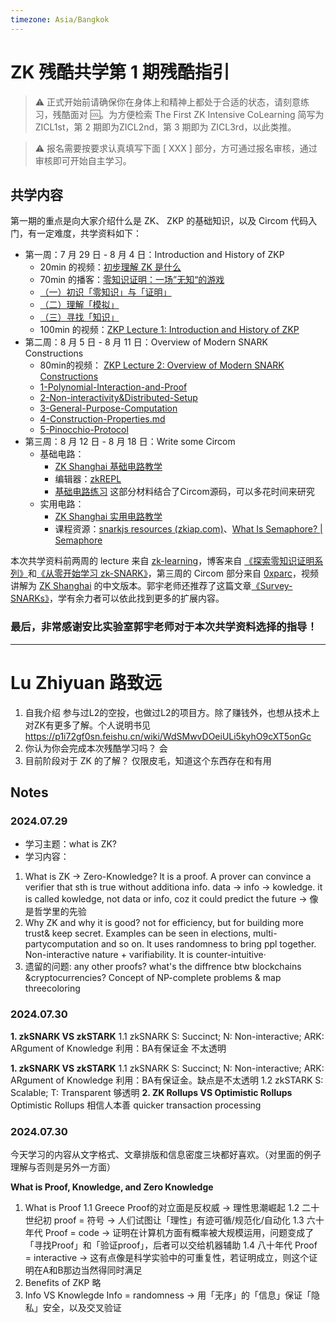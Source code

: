 ```yaml
---
timezone: Asia/Bangkok
---
```


# ZK 残酷共学第 1 期残酷指引

> ⚠️ 正式开始前请确保你在身体上和精神上都处于合适的状态，请刻意练习，残酷面对 🆒。为方便检索 The First ZK Intensive CoLearning 简写为 ZICL1st，第 2 期即为ZICL2nd，第 3 期即为 ZICL3rd，以此类推。

> ⚠️ 报名需要按要求认真填写下面 [ XXX ] 部分，方可通过报名审核，通过审核即可开始自主学习。

## 共学内容

第一期的重点是向大家介绍什么是 ZK、 ZKP 的基础知识，以及 Circom 代码入门，有一定难度，共学资料如下：

- 第一周：7 月 29 日 - 8 月 4 日：Introduction and History of ZKP
    - 20min 的视频：[初步理解 ZK 是什么](https://www.youtube.com/watch?v=fOGdb1CTu5c)
    - 70min 的播客：[零知识证明：一场”无知“的游戏](https://www.xiaoyuzhoufm.com/episode/6672a76bb6a8412729e0b103)
    - [（一）初识「零知识」与「证明」](https://learn.z2o-k7e.world/zkp-intro/1/zkp-back.html)
    - [（二）理解「模拟」](https://learn.z2o-k7e.world/zkp-intro/2/zkp-simu.html)
    - [（三）寻找「知识」](https://learn.z2o-k7e.world/zkp-intro/3/zkp-pok.html)
    - 100min 的视频：[ZKP Lecture 1: Introduction and History of ZKP](https://www.youtube.com/watch?v=uchjTIlPzFo)
- 第二周：8 月 5 日 - 8 月 11 日：Overview of Modern SNARK Constructions
    - 80min的视频： [ZKP Lecture 2: Overview of Modern SNARK Constructions](https://www.youtube.com/watch?v=bGEXYpt3sj0)
    - [1-Polynomial-Interaction-and-Proof](https://learn.z2o-k7e.world/zk-snarks/1-Polynomial-Interaction-and-Proof.html)
    - [2-Non-interactivity&Distributed-Setup](https://learn.z2o-k7e.world/zk-snarks/2-Non-interactivity&Distributed-Setup.html)
    - [3-General-Purpose-Computation](https://learn.z2o-k7e.world/zk-snarks/3-General-Purpose-Computation.html)
    - [4-Construction-Properties.md](https://learn.z2o-k7e.world/zk-snarks/4-Construction-Properties.html)
    - [5-Pinocchio-Protocol](https://learn.z2o-k7e.world/zk-snarks/5-Pinocchio-Protocol.html)
- 第三周：8 月 12 日 - 8 月 18 日：Write some Circom
    - 基础电路：
        - [ZK Shanghai 基础电路教学](https://www.youtube.com/watch?v=CTJ1JkYLiyw&ab_channel=SutuLabs)
        - 编辑器：[zkREPL](https://zkrepl.dev/)
        - [基础电路练习](https://github.com/wenjin1997/zkshanghai-workshop/blob/main/lecture2-homework.md) 这部分材料结合了Circom源码，可以多花时间来研究
    - 实用电路：
        - [ZK Shanghai 实用电路教学](https://www.youtube.com/watch?v=smJz5RdY0Nc)
        - 课程资源：[snarkjs resources (zkiap.com)](https://zkiap.com/snarkjs)、[What Is Semaphore? | Semaphore](https://docs.semaphore.pse.dev/)

本次共学资料前两周的 lecture 来自 [zk-learning](https://zk-learning.org/)，博客来自 [《探索零知识证明系列》](https://learn.z2o-k7e.world/zkp-intro/toc.html)和[《从零开始学习 zk-SNARK》](https://learn.z2o-k7e.world/zk-snarks/toc.html)，第三周的 Circom 部分来自 [0xparc](https://zkiap.com/)，视频讲解为 [ZK Shanghai](https://zkshanghai.xyz/) 的中文版本。郭宇老师还推荐了这篇文章[《Survey-SNARKs》](https://www.di.ens.fr/~nitulesc/files/Survey-SNARKs.pdf)，学有余力者可以依此找到更多的扩展内容。

### **最后，非常感谢安比实验室郭宇老师对于本次共学资料选择的指导！**

---

# Lu Zhiyuan 路致远
1. 自我介绍
   参与过L2的空投，也做过L2的项目方。除了赚钱外，也想从技术上对ZK有更多了解。个人说明书见 https://p1i72gf0sn.feishu.cn/wiki/WdSMwvDOeiULi5kyhO9cXT5onGc
2. 你认为你会完成本次残酷学习吗？
   会
3. 目前阶段对于 ZK 的了解？
   仅限皮毛，知道这个东西存在和有用

## Notes

<!-- Content_START -->

### 2024.07.29

- 学习主题：what is ZK?
- 学习内容：
1. What is ZK -> Zero-Knowledge?
lt is a proof. A prover can convince a verifier that sth is true without additiona info.
data -> info -> kowledge.
it is called kowledge, not data or info, coz it could predict the future -> 像是哲学里的先验
2. Why ZK and why it is good? 
not for efficiency, but for building more trust& keep secret.
Examples can be seen in elections, multi-partycomputation and so on.
lt uses randomness to bring ppl together. Non-interactive nature + varifiability. lt is counter-intuitive·
3. 遗留的问题:
any other proofs?
what's the diffrence btw blockchains &cryptocurrencies?
Concept of NP-complete problems & map threecoloring

### 2024.07.30

**1. zkSNARK VS zkSTARK**
1.1 zkSNARK
S: Succinct; N: Non-interactive; ARK: ARgument of Knowledge
利用：BA有保证金
不太透明

**1. zkSNARK VS zkSTARK**
1.1 zkSNARK
S: Succinct; N: Non-interactive; ARK: ARgument of Knowledge
利用：BA有保证金。缺点是不太透明
1.2 zkSTARK
S: Scalable; T: Transparent
够透明
**2. ZK Rollups VS Optimistic Rollups**
Optimistic Rollups  相信人本善
quicker transaction processing

### 2024.07.30

今天学习的内容从文字格式、文章排版和信息密度三块都好喜欢。（对里面的例子理解与否则是另外一方面）

**What is Proof, Knowledge, and Zero Knowledge**
1. What is Proof
 1.1 Greece
   Proof的对立面是反权威 -> 理性思潮崛起
 1.2 二十世纪初
   proof = 符号 -> 人们试图让「理性」有迹可循/规范化/自动化
 1.3 六十年代
   Proof = code -> 证明在计算机方面有概率被大规模运用，问题变成了「寻找Proof」和「验证proof」，后者可以交给机器辅助
 1.4 八十年代
   Proof = interactive -> 这有点像是科学实验中的可重复性，若证明成立，则这个证明在A和B那边当然得同时满足
2. Benefits of ZKP
 略
3. Info VS Knowlegde
 Info = randomness -> 用「无序」的「信息」保证「隐私」安全，以及交叉验证

<!-- Content_END -->
